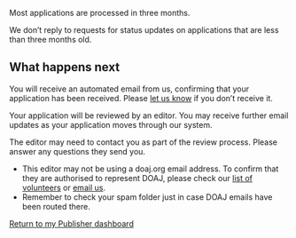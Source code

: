Most applications are processed in three months.

We don’t reply to requests for status updates on applications that are less than three months old.

## What happens next

You will receive an automated email from us, confirming that your application has been received. Please [let us know](/contact/) if you don’t receive it.

Your application will be reviewed by an editor. You may receive further email updates as your application moves through our system.

The editor may need to contact you as part of the review process. Please answer any questions they send you.
  - This editor may not be using a doaj.org email address. To confirm that they are authorised to represent DOAJ, please check our [list of volunteers](/about/volunteers) or [email us](/contact/).
  - Remember to check your spam folder just in case DOAJ emails have been routed there.

<a href="/publisher/" class="button">Return to my Publisher dashboard</a>
